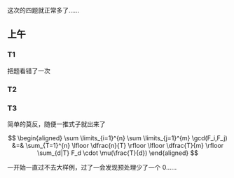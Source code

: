 这次的四题就正常多了……

## 上午

### T1

把题看错了一次

### T2

### T3

简单的莫反，随便一推式子就出来了

$$
\begin{aligned}
\sum \limits_{i=1}^{n} \sum \limits_{j=1}^{m} \gcd(F_i,F_j) &=& \sum_{T=1}^{n} \lfloor \dfrac{n}{T} \rfloor \lfloor \dfrac{T}{m} \rfloor \sum_{d|T} F_d \cdot \mu(\frac{T}{d})
\end{aligned}
$$

一开始一直过不去大样例，过了一会发现预处理少了一个 $0$……